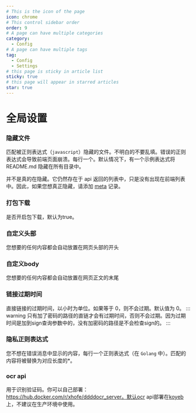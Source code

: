 ```yaml
---
# This is the icon of the page
icon: chrome
# This control sidebar order
order: 9
# A page can have multiple categories
category:
  - Config
# A page can have multiple tags
tag:
  - Config
  - Settings
# this page is sticky in article list
sticky: true
# this page will appear in starred articles
star: true
---
```


# 全局设置

### 隐藏文件

匹配被正则表达式（`javascript`）隐藏的文件。不明白的不要乱填。错误的正则表达式会导致前端页面崩溃。每行一个。默认情况下，有一个示例表达式将 README.md 隐藏在所有目录中。

并不是真的在隐藏。它仍然存在于 api 返回的列表中，只是没有出现在前端列表中。因此，如果您想真正隐藏，请添加 [meta](../guide/advanced/meta.md) 记录。

### 打包下载

是否开启包下载，默认为true。

### 自定义头部

您想要的任何内容都会自动放置在网页头部的开头

### 自定义body

您想要的任何内容都会自动放置在网页正文的末尾

### 链接过期时间

直接链接的过期时间，以小时为单位。如果等于 0，则不会过期。默认值为 0。
::: warning
只有加了密码的路径的直链才会有过期时间，否则不会过期。因为过期时间是加到sign查询参数中的，没有加密码的路径是不会检查sign的。
:::

### 隐私正则表达式

您不想在错误消息中显示的内容，每行一个正则表达式（在 `Golang` 中）。匹配的内容将被替换为对应长度的*。

### ocr api

用于识别验证码。你可以自己部署：https://hub.docker.com/r/xhofe/ddddocr_server。默认ocr api部署在[koyeb](https://app.koyeb.com/)上，不建议在生产环境中使用。